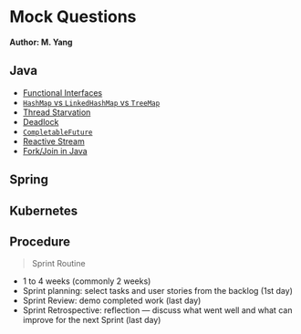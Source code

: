 # Mock Questions
**Author: M. Yang**

## Java
- [Functional Interfaces](HW3.md#question-6)
- [`HashMap` vs `LinkedHashMap` vs `TreeMap`](HW2.md#question-12)
- [Thread Starvation](HW4.md#question-26)
- [Deadlock](HW4.md#question-8)
- [`CompletableFuture`](HW4.md#question-21)
- [Reactive Stream](HW4.md#question-27)
- [Fork/Join in Java](HW4.md#question-11)

## Spring

## Kubernetes

## Procedure

> Sprint Routine

- 1 to 4 weeks (commonly 2 weeks)
- Sprint planning: select tasks and user stories from the backlog (1st day)
- Sprint Review: demo completed work (last day)
- Sprint Retrospective: reflection — discuss what went well and what can improve for the next Sprint (last day)
